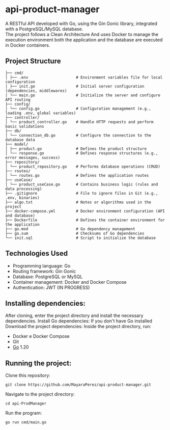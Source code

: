 # api-product-manager

A RESTful API developed with Go, using the Gin Gonic library, integrated with a PostgreSQL/MySQL database.<br>
The project follows a Clean Architecture
And uses Docker to manage the execution environment
both the application and the database are executed in Docker containers.


## Project Structure
```
├── cmd/
│ ├── .env                     # Environment variables file for local configuration
│ ├── init.go                  # Initial server configuration (dependencies, middlewares)
│ └── main.go                  # Initialize the server and configure API routing
├── config/
│ └── config.go                # Configuration management (e.g., loading .env, global variables)
├── controller/
│ └── product_controller.go    # Handle HTTP requests and perform basic validations
├── db/
│ └── connection_db.go         # Configure the connection to the database data
├── model/
│ ├── product.go               # Defines the product structure
│ └── response.go              # Defines response structures (e.g., error messages, success)
├── repository/
│ └── product_repository.go    # Performs database operations (CRUD)
├── routes/
│ └── routes.go                # Defines the application routes
├── useCase/
│ └── product_useCase.go       # Contains business logic (rules and data processing)
├── .gitignore                 # File to ignore files in Git (e.g., .env, binaries)
├── algo.txt                   # Notes or algorithms used in the project
├── docker-compose.yml         # Docker environment configuration (API and database)
├── Dockerfile                 # Defines the container environment for the application
├── go.mod                     # Go dependency management
├── go.sum                     # Checksums of Go dependencies
└── init.sql                   # Script to initialize the database

```

## Technologies Used

- Programming language: Go
- Routing framework: Gin Gonic
- Database: PostgreSQL or MySQL
- Container management: Docker and Docker Compose
- Authentication: JWT (IN PROGRESS)

##  Installing dependencies:
After cloning, enter the project directory and install the necessary dependencies. Install Go dependencies: If you don't have Go installed Download the project dependencies: Inside the project directory, run:

- Docker e Docker Compose
- Git
- [Go](https://go.dev/doc/install) 1.20


## Running the project:

Clone this repository:

````
git clone https://github.com/MayaraPerez/api-product-manager.git
````
Navigate to the project directory:
````
cd api-ProdManager
````

Run the program:
````
go run cmd/main.go
````


